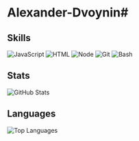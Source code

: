 # Alexander-Dvoynin#

## Skills
<p align="left">
  <img src="https://img.shields.io/badge/-JavaScript-F7DF1E?logo=javascript&logoColor=black" alt="JavaScript" />
  <img src="https://img.shields.io/badge/-Docker-2496ED?logo=docker&logoColor=white" alt="HTML" />
  <img src="https://img.shields.io/badge/-Kubernetes-326CE5?logo=kubernetes&logoColor=white" alt="Node" />
  <img src="https://img.shields.io/badge/-Git-F05032?logo=git&logoColor=white" alt="Git" />
  <img src="https://img.shields.io/badge/-Bash-4EAA25?logo=gnubash&logoColor=white" alt="Bash" />
</p>

## Stats
![GitHub Stats](https://github-readme-stats.vercel.app/api?username=AlexanderDvoy&show_icons=true&theme=radical)

## Languages
![Top Languages](https://github-readme-stats.vercel.app/api/top-langs/?username=AlexanderDvoy&layout=compact&theme=radical)
